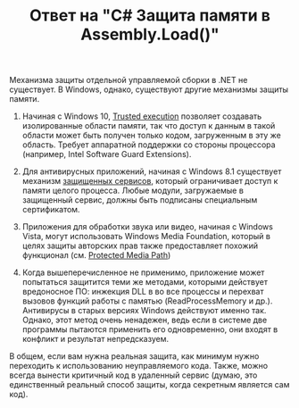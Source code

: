 ﻿---
title: "Ответ на \"C# Защита памяти в Assembly.Load()\""
se.owner.user_id: 240512
se.owner.display_name: "MSDN.WhiteKnight"
se.owner.link: "https://ru.stackoverflow.com/users/240512/msdn-whiteknight"
se.answer_id: 913477
se.question_id: 913286
se.post_type: answer
se.is_accepted: True
---
<p>Механизма защиты отдельной управляемой сборки в .NET не существует. В Windows, однако, существуют другие механизмы защиты памяти.</p>

<ol>
<li><p>Начиная с Windows 10, <a href="https://docs.microsoft.com/en-us/windows/desktop/memory/trusted-execution" rel="nofollow noreferrer">Trusted execution</a> позволяет создавать изолированные области памяти, так что доступ к данным в такой области может быть получен только кодом, загруженным в эту же область. Требует аппаратной поддержки со стороны процессора (например, Intel Software Guard Extensions).</p></li>
<li><p>Для антивирусных приложений, начиная с Windows 8.1 существует механизм <a href="https://docs.microsoft.com/en-us/windows/desktop/services/protecting-anti-malware-services-" rel="nofollow noreferrer">защищенных сервисов</a>, который ограничивает доступ к памяти целого процесса. Любые модули, загружаемые в защищенный сервис, должны быть подписаны специальным сертификатом.</p></li>
<li><p>Приложения для обработки звука или видео, начиная с Windows Vista, могут использовать Windows Media Foundation, который в целях защиты авторских прав также предоставляет похожий функционал (см. <a href="https://docs.microsoft.com/en-us/windows/desktop/medfound/protected-media-path" rel="nofollow noreferrer">Protected Media Path</a>)</p></li>
<li><p>Когда вышеперечисленное не применимо, приложение может попытаться защитится теми же методами, которыми действует вредоносное ПО: инжекция DLL в во все процессы и перехват вызовов функций работы с памятью (ReadProcessMemory и др.). Антивирусы в старых версиях Windows действуют именно так. Однако, этот метод очень ненадежен, ведь если в системе две программы пытаются применить его одновременно, они входят в конфликт и результат непредсказуем.</p></li>
</ol>

<p>В общем, если вам нужна реальная защита, как минимум нужно переходить к использованию неуправляемого кода. Также, можно всегда вынести критичный код в удаленный сервис (думаю, это единственный реальный способ защиты, когда секретным является сам код).</p>
